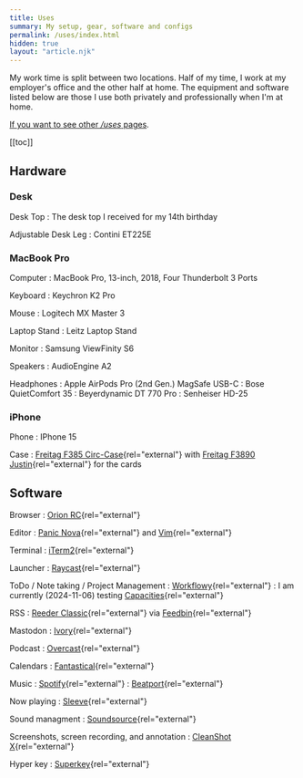 ```yaml
---
title: Uses
summary: My setup, gear, software and configs
permalink: /uses/index.html
hidden: true
layout: "article.njk"
---
```


My work time is split between two locations. Half of my time, I work at my employer's office and the other half at home. The equipment and software listed below are those I use both privately and professionally when I'm at home.

[If you want to see other _/uses_ pages](https://uses.tech/).

[[toc]]

## Hardware

### Desk

Desk Top
    : The desk top I received for my 14th birthday

Adjustable Desk Leg
    : Contini ET225E

### MacBook Pro

Computer
    : MacBook Pro, 13-inch, 2018, Four Thunderbolt 3 Ports

Keyboard
    : Keychron K2 Pro

Mouse
    : Logitech MX Master 3

Laptop Stand
    : Leitz Laptop Stand

Monitor
    : Samsung ViewFinity S6

Speakers
    : AudioEngine A2

Headphones
    : Apple AirPods Pro (2nd Gen.) MagSafe USB-C
    : Bose QuietComfort 35
    : Beyerdynamic DT 770 Pro
    : Senheiser HD-25

### iPhone

Phone
    : IPhone 15

Case
    : [Freitag F385 Circ-Case](https://freitag.ch/en_CH/products/f385-circ-case-iphone){rel="external"} with [Freitag F3890 Justin](https://freitag.ch/en_CH/products/f380-justin){rel="external"} for the cards

## Software

Browser
    : [Orion RC](https://kagi.com/orion/){rel="external"}

Editor
    : [Panic Nova](https://nova.app/){rel="external"} and [Vim](https://www.vim.org/){rel="external"}

Terminal
    : [iTerm2](https://iterm2.com/){rel="external"}

Launcher
    : [Raycast](https://www.raycast.com/){rel="external"}

ToDo / Note taking / Project Management
    : [Workflowy](https://workflowy.com/){rel="external"}
    : I am currently (<time datetime="2024-11-06">2024-11-06</time>) testing [Capacities](https://capacities.io){rel="external"}

RSS
    : [Reeder Classic](https://reederapp.com/classic/){rel="external"} via [Feedbin](http://www.feedbin.com/){rel="external"}

Mastodon
    : [Ivory](https://tapbots.com/ivory/){rel="external"}

Podcast
    : [Overcast](https://overcast.fm){rel="external"}

Calendars
    : [Fantastical](https://flexibits.com/fantastical){rel="external"}

Music
    : [Spotify](https//www.spotify.com){rel="external"}
    : [Beatport](http://www.beatport.com/){rel="external"}

Now playing
    : [Sleeve](https://replay.software/sleeve){rel="external"}

Sound managment
    : [Soundsource](https://rogueamoeba.com/soundsource/){rel="external"}

Screenshots, screen recording, and annotation
    : [CleanShot X](https://cleanshot.com/){rel="external"}

Hyper key
    : [Superkey](https://superkey.app){rel="external"}



